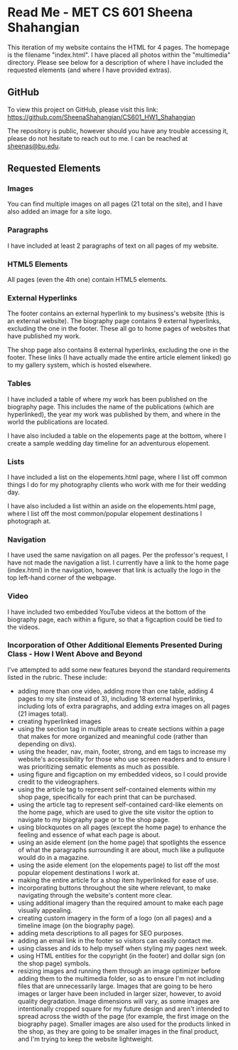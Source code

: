 # Read Me - MET CS 601 Sheena Shahangian

This iteration of my website contains the HTML for 4 pages. The homepage is the filename "index.html". I have placed all photos within the "multimedia" directory. Please see below for a description of where I have included the requested elements (and where I have provided extras).


## GitHub

To view this project on GitHub, please visit this link: https://github.com/SheenaShahangian/CS601_HW1_Shahangian

The repository is public, however should you have any trouble accessing it, please do not hesitate to reach out to me. I can be reached at sheenas@bu.edu.


## Requested Elements

### Images

You can find multiple images on all pages (21 total on the site), and I have also added an image for a site logo.

### Paragraphs

I have included at least 2 paragraphs of text on all pages of my website.

### HTML5 Elements
All pages (even the 4th one) contain HTML5 elements.

### External Hyperlinks

The footer contains an external hyperlink to my business's website (this is an external website). The biography page contains 9 external hyperlinks, excluding the one in the footer. These all go to home pages of websites that have published my work.

The shop page also contains 8 external hyperlinks, excluding the one in the footer. These links (I have actually made the entire article element linked) go to my gallery system, which is hosted elsewhere.

### Tables

I have included a table of where my work has been published on the biography page. This includes the name of the publications (which are hyperlinked), the year my work was published by them, and where in the world the publications 
are located.

I have also included a table on the elopements page at the bottom, where I create a sample wedding day timeline for an adventurous elopement.

### Lists

I have included a list on the elopements.html page, where I list off common things I do for my photography clients who work with me for their wedding day.

I have also included a list within an aside on the elopements.html page, where I list off the most common/popular elopement destinations I photograph at.

### Navigation

I have used the same navigation on all pages. Per the professor's request, I have not made the navigation a list. I currently have a link to the home page (index.html) in the navigation, however that link is actually the logo in the top left-hand corner of the webpage.

### Video

I have included two embedded YouTube videos at the bottom of the biography page, each within a figure, so that a figcaption could be tied to the videos.

### Incorporation of Other Additional Elements Presented During Class - How I Went Above and Beyond

I've attempted to add some new features beyond the standard requirements listed in the rubric. These include: 
* adding more than one video, adding more than one table, adding 4 pages to my site (instead of 3), including 18 external hyperlinks, including lots of extra paragraphs, and adding extra images on all pages (21 images total).
* creating hyperlinked images
* using the section tag in multiple areas to create sections within a page that makes for more organized and meaningful code (rather than depending on divs).
* using the header, nav, main, footer, strong, and em tags to increase my website's accessibility for those who use screen readers and to ensure I was prioritizing sematic elements as much as possible.
* using figure and figcaption on my embedded videos, so I could provide credit to the videographers.
* using the article tag to represent self-contained elements within my shop page, specifically for each print that can be purchased.
* using the article tag to represent self-contained card-like elements on the home page, which are used to give the site visitor the option to navigate to my biography page or to the shop page.
* using blockquotes on all pages (except the home page) to enhance the feeling and essence of what each page is about.
* using an aside element (on the home page) that spotlights the essence of what the paragraphs surrounding it are about, much like a pullquote would do in a magazine.
* using the aside element (on the elopements page) to list off the most popular elopement destinations I work at.
* making the entire article for a shop item hyperlinked for ease of use.
* incorporating buttons throughout the site where relevant, to make navigating through the website's content more clear.
* using additional imagery than the required amount to make each page visually appealing.
* creating custom imagery in the form of a logo (on all pages) and a timeline image (on the biography page).
* adding meta descriptions to all pages for SEO purposes.
* adding an email link in the footer so visitors can easily contact me.
* using classes and ids to help myself when styling my pages next week.
* using HTML entities for the copyright (in the footer) and dollar sign (on the shop page) symbols.
* resizing images and running them through an image optimizer before adding them to the multimedia folder, so as to ensure I'm not including files that are unnecessarily large. Images that are going to be hero images or larger have been included in larger sizer, however, to avoid quality degradation. Image dimensions will vary, as some images are intentionally cropped square for my future design and aren't intended to spread across the width of the page (for example, the first image on the biography page). Smaller images are also used for the products linked in the shop, as they are going to be smaller images in the final product, and I'm trying to keep the website lightweight.